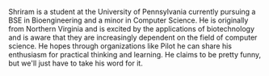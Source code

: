 Shriram is a student at the University of Pennsylvania currently pursuing a BSE in Bioengineering and a minor in Computer Science. He is originally from Northern Virginia and is excited by the applications of biotechnology and is aware that they are increasingly dependent on the field of computer science. He hopes through organizations like Pilot he can share his enthusiasm for practical thinking and learning. He claims to be pretty funny, but we'll just have to take his word for it.
